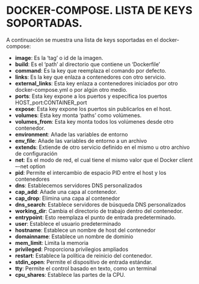 # DOCKER-COMPOSE. LISTA DE KEYS SOPORTADAS.

A continuación se muestra una lista de keys soportadas en el docker-compose:



- **image**: Es la ‘tag’ o id de la imagen.
- **build**: Es el ‘path’ al directorio que contiene un ‘Dockerfile’
- **command**: Es la key que reemplaza el comando por defecto.
- **links**: Es la key que enlaza  a contenedores con otro servicio.
- **external_links**: Esta key enlaza a contenedores iniciados por otro docker-compose.yml o por algún otro medio.
- **ports**: Esta key expone a los puertos y específica los puertos HOST_port:CONTAINER_port
- **expose**: Esta key expone los puertos sin publicarlos en el host.
- **volumes**: Esta key monta ‘paths’ como volúmenes.
- **volumes_from**: Esta key monta todos los volúmenes desde otro contenedor.
- **environment**: Añade las variables de entorno
- **env_file**: Añade las variables de entorno a un archivo
- **extends**: Extiende de otro servicio definido en el mismo u otro archivo de configuración
- **net**: Es el modo de red, el cual tiene el mismo valor que el Docker client –-net option
- **pid**: Permite el intercambio de espacio PID entre el host y los contenedores
- **dns**: Establecemos servidores DNS personalizados
- **cap_add**: Añade una capa al contenedor.
- **cap_drop**: Elimina una capa al contenedor
- **dns_search**: Establece servidores de búsqueda DNS personalizados
- **working_dir**: Cambia el directorio de trabajo dentro del contenedor.
- **entrypoint**: Esto reemplaza el punto de entrada predeterminado.
- **user**: Establece el usuario predeterminado
- **hostname**: Establece un nombre de host del contenedor
- **domainname**: Establece un nombre de dominio
- **mem_limit**: Limita la memoria
- **privileged**: Proporciona privilegios ampliados
- **restart**: Establece la política de reinicio del contenedor.
- **stdin_open**: Permite el dispositivo de entrada estándar.
- **tty**: Permite el control basado en texto, como un terminal
- **cpu_shares**: Establece las partes de la CPU.